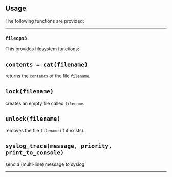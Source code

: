 ## Usage ##
The following functions are provided:
***
### `fileops3` ###
This provides filesystem functions:  

## `contents = cat(filename)` ##
  returns the `contents` of the file `filename`.
## `lock(filename)` ##
  creates an empty file called `filename`.
## `unlock(filename)` ##
  removes the file `filename` (if it exists).
## `syslog_trace(message, priority, print_to_console)` ##
  send a (multi-line) message to syslog.
***
